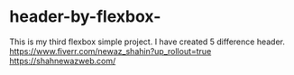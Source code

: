 # header-by-flexbox-
This is my third flexbox simple project. I have created 5 difference header.
https://www.fiverr.com/newaz_shahin?up_rollout=true
https://shahnewazweb.com/
